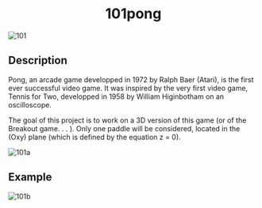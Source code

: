 <h1 align="center" >101pong </h1>

![101](https://user-images.githubusercontent.com/91891487/182229886-bfa41dd5-d110-49b2-8976-5a3291e8a971.png)

<h2> Description </h2>
<p>Pong, an arcade game developped in 1972 by Ralph Baer (Atari), is the first ever successful video game. It
was inspired by the very first video game, Tennis for Two, developped in 1958 by William Higinbotham on
an oscilloscope. </p>
<p>The goal of this project is to work on a 3D version of this game (or of the Breakout game. . . ). Only one paddle
will be considered, located in the (Oxy) plane (which is defined by the equation z = 0).</p>

![101a](https://user-images.githubusercontent.com/91891487/182230090-79468661-0c22-4367-a8fc-c1b1e85820bf.png)

<h2> Example</h2>

![101b](https://user-images.githubusercontent.com/91891487/182230259-94664aa4-27b8-47b6-b5f0-1fb795ab64e4.png)
